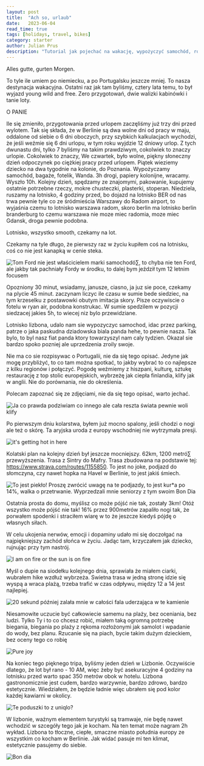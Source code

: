 ```yaml
---
layout: post
title:  "Ach so, urlaub"
date:   2023-06-04
read_time: true
tags: [holidays, travel, bikes]
category: starter
author: Julian Prus 
description: "Tutorial jak pojechać na wakację, wypożyczyć samochód, rower, zawieść dziecko na wczasy i nie zwariować. Jak tracicć urlop na siedzenie w domu i czym się róźnią wakacje po i przed 30 rokiem życia"
---
```


Alles gutte, gurten Morgen. 

To tyle ile umiem po niemiecku, a po Portugalsku jeszcze mniej. To nasza destynacja wakacyjna. 
Ostatni raz jak tam byliśmy, cztery lata temu, to był wyjazd young wild and free. Zero przygotowań, 
dwie walizki kabinówki i tanie loty. 

O PANIE

Ile się zmieniło, przygotowania przed urlopem zaczęliśmy już trzy dni przed wylotem. Tak się składa, że w Berlinie są dwa wolne dni od pracy w maju, oddalone od siebie o 6 dni oboczych, przy szybkich kalkulacjach wychodzi, że jeśli 
weźmie się 6 dni urlopu, w tym roku wyjdzie 12 dniowy urlop. Z tych dwunastu dni, tylko 7 byliśmy na takim prawdziwym, cokolwiek to znaczy urlopie. 
Cokolwiek to znaczy, We czwartek, było wolne, piękny słoneczny dzień odpoczynek po ciężkiej pracy przed urlopem. Piątek wieziemy dziecko na dwa tygodnie na kolonie, do Poznania. Wypożyczamy samochód, bagaże, fotelik, Wanda. 3h drogi, papiery kolonijne, wracamy. Wyszło 10h. 
Kolejny dzień, spędzamy ze znajomymi, pakowanie, kupujemy ostatnie potrzebne rzeczy, mokre chusteczki, plasterki, stoperan. Niedziela, ruszamy na lotnisko, 
4 godziny przed, bo dojazd na lotnisko BER od nas trwa pewnie tyle co ze śródmieścia Warszawy do Radom airport, to wyjaśnia czemu to lotnisko warszawa radom, skoro berlin ma lotnisko berlin 
branderburg to czemu warszawa nie moze miec radomia, moze miec Gdansk, droga pewnie podobna. 


Lotnisko, wszystko smooth, czekamy na lot. 

Czekamy na tyle długo, że pierwszy raz w życiu kupiłem coś na lotnisku, coś co nie jest kanapką w cenie steka. 

![Tom Ford nie jest właścicielem marki samochodó∑, to chyba nie ten Ford, ale jakby tak pachniały Fordy w środku, to dalej bym jeździł tym 12 letnim focusem](./assets/img/posts/20230604/IMG_2262.jpeg)


Opozniony 30 minut, wsiadamy, janusze, ciasno, ja juz sie poce, czekamy na plycie 45 minut. zaczynam liczyc ile czasu w sumie bede siedziec, na tym krzeselku z postawowki obutym imitacja skory. Pisze oczywiscie o fotelu w ryan air, podobna konstrukac. 
W sumie spedzilem w pozycji siedzacej jakies 5h, to wiecej niz bylo przewidziane. 

Lotnisko lizbona, udalo nam sie wypozyczyc samochod, idac przez parking, patrze o jaka paskudna dziadowska biala panda hehe, to pewnie nasza. Tak bylo, 
to byl nasz fiat panda ktory towarzyszyl nam caly tydzien. Okazal sie bardzo spoko pozniej ale uprzedzenia zroily swoje. 

Nie ma co sie rozpisywac o Portugalii, nie da się tego opisać. Jedyne jak mogę przybliżyć, to co tam można spotkać, to jakby wybrać to co najlepsze z kilku regionów i połączyć. 
Pogodę weźmiemy z hiszpani, kulturę, sztukę restaurację z top stolic europejskich, wybrzeżę jak ciepła finlandia, klify jak w anglii. Nie do porównania, 
nie do określenia. 

Polecam zapoznać się ze zdjęciami, nie da się tego opisać, warto jechać. 

![Ja co prawda podziwiam co innego ale cała reszta świata pewnie woli klify](./assets/img/posts/20230604/IMG_2323.jpeg)

Po pierwszym dniu kolarstwa, byłem już mocno spalony, jeśli chodzi o nogi ale też o skórę. Ta aryjska uroda z europy wschodniej nie wytrzymała presji. 

![it's getting hot in here](./assets/img/posts/20230604/IMG_2488.jpeg)


Kolatski plan na kolejny dzień był jeszcze mocniejszy. 62km, 1200 metró∑ przewyższenia. Trasa z Sintry do Mafry. Trasa zbudowana na podstawie tej: https://www.strava.com/routes/1155850. 
To jest no joke, podjazd do słomczyna, czy nawet hopka na Havel w Berlinie, to jest jakiś śmiech. 

![To jest piekło! Proszę zwrócić uwagę na te podjazdy, to jest kur*a po 14%, walka o przetrwanie. Wyprzedzali mnie seniorzy z tym swoim Bon Dia](./assets/img/posts/20230604/elevations.png)

Ostatnia prosta do domu, myślisz co może pójść nie tak, zostały 3km! Otóż wszystko może pójść nie tak! 16% przez 900metrów zapaliło nogi tak, że porwałem spodenki i straciłem wiarę w to że jeszcze kiedyś pójdę o własnych siłach. 

W celu ukojenia nerwów, emocji i dopaminy udało mi się doczołgać na najpiękniejszy zachód słońca w życiu. Jadąc tam, krzyczałem jak dziecko, rujnując przy tym nastrój. 

![I am on fire or the sun is on fire](./assets/img/posts/20230604/826f7053-fc59-43b5-8981-08053c9d1a0a.jpeg)

Myśl o dupie na siodełku kolejnego dnia, sprawiała że miałem ciarki, wubrałem hike wzdłuż wybrzeża. Swietna trasa w jedną stronę idzie się wyspą a wraca plażą, trzeba trafić w czas odpływu, między 12 a 14 jest najlepiej. 

![20 sekund później zalała mnie w całości fala uderzająca w te kamienie](./assets/img/posts/20230604/IMG_2458.jpeg)

Niesamowite uczucie być całkowiecie samemu na plaży, bez oceniania, bez ludzi. Tylko Ty i to co chcesz robić, miałem taką ogromną potrzebę biegania, 
biegania po plaży z rękoma rozłożonymi jak samolot i wpadanie do wody, bez planu. Rzucanie się na piach, bycie takim dużym dzieckiem, bez oceny tego co robię

![Pure joy](./assets/img/posts/20230604/IMG_2461.jpeg)

Na koniec tego pięknego tripa, byliśmy jeden dzień w Lizbonie. Oczywiście dlatego, że lot był rano - 10 AM, więc żeby być asekuracyjne 4 godziny na lotnisku przed warto spać 350 metrów obok w hotelu. 
Lizbona gastronomicznie jest cudem, bardzo warzywnie, bardzo zdrowo, bardzo estetycznie. Wiedziałem, że będzie ładnie więc ubrałem się pod kolor każdej kawiarni w okolicy. 

![Te poduszki to z uniqlo?](./assets/img/posts/20230604/IMG_2527.jpeg)

W lizbonie, ważnym elementem turystyki są tramwaje, nie będę nawet wchodzić w szcegóły tego jak je kocham. Na ten temat może nagram 2h wykład. 
Lizbona to tłoczne, ciepłe, smaczne miasto południa europy ze wszystkim co kocham w Berlinie. Jak widać pasuje mi ten klimat, estetycznie pasujemy do siebie. 

![Bon dia](./assets/img/posts/20230604/IMG_2548.jpeg)



